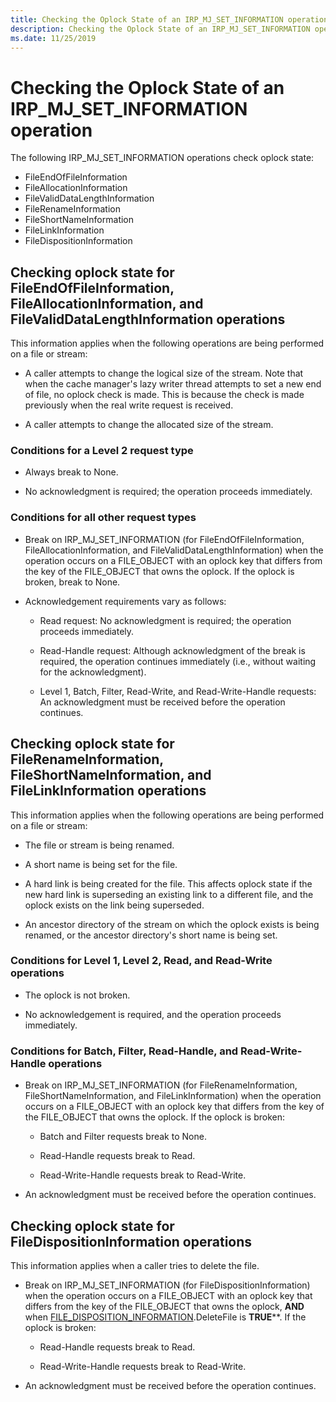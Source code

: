 ```yaml
---
title: Checking the Oplock State of an IRP_MJ_SET_INFORMATION operation
description: Checking the Oplock State of an IRP_MJ_SET_INFORMATION operation
ms.date: 11/25/2019
---
```


# Checking the Oplock State of an IRP_MJ_SET_INFORMATION operation

The following IRP_MJ_SET_INFORMATION operations check oplock state:

- FileEndOfFileInformation
- FileAllocationInformation
- FileValidDataLengthInformation
- FileRenameInformation
- FileShortNameInformation
- FileLinkInformation
- FileDispositionInformation

## Checking oplock state for FileEndOfFileInformation, FileAllocationInformation, and FileValidDataLengthInformation operations

This information applies when the following operations are being performed on a file or stream:

- A caller attempts to change the logical size of the stream. Note that when the cache manager's lazy writer thread attempts to set a new end of file, no oplock check is made. This is because the check is made previously when the real write request is received.

- A caller attempts to change the allocated size of the stream.

### Conditions for a Level 2 request type

- Always break to None.

- No acknowledgment is required; the operation proceeds immediately.

### Conditions for all other request types

- Break on IRP_MJ_SET_INFORMATION (for FileEndOfFileInformation, FileAllocationInformation, and FileValidDataLengthInformation) when the operation occurs on a FILE_OBJECT with an oplock key that differs from the key of the FILE_OBJECT that owns the oplock. If the oplock is broken, break to None.

- Acknowledgement requirements vary as follows:

  - Read request: No acknowledgment is required; the operation proceeds immediately.

  - Read-Handle request: Although acknowledgment of the break is required, the operation continues immediately (i.e., without waiting for the acknowledgment).

  - Level 1, Batch, Filter, Read-Write, and Read-Write-Handle requests: An acknowledgment must be received before the operation continues.

## Checking oplock state for FileRenameInformation, FileShortNameInformation, and FileLinkInformation operations

This information applies when the following operations are being performed on a file or stream:

- The file or stream is being renamed.

- A short name is being set for the file.

- A hard link is being created for the file. This affects oplock state if the new hard link is superseding an existing link to a different file, and the oplock exists on the link being superseded.

- An ancestor directory of the stream on which the oplock exists is being renamed, or the ancestor directory's short name is being set.

### Conditions for Level 1, Level 2, Read, and Read-Write operations

- The oplock is not broken.

- No acknowledgement is required, and the operation proceeds immediately.

### Conditions for Batch, Filter, Read-Handle, and Read-Write-Handle operations

- Break on IRP_MJ_SET_INFORMATION (for FileRenameInformation, FileShortNameInformation, and FileLinkInformation) when the operation occurs on a FILE_OBJECT with an oplock key that differs from the key of the FILE_OBJECT that owns the oplock. If the oplock is broken:

  - Batch and Filter requests break to None.

  - Read-Handle requests break to Read.

  - Read-Write-Handle requests break to Read-Write.

- An acknowledgment must be received before the operation continues.
  
## Checking oplock state for FileDispositionInformation operations

This information applies when a caller tries to delete the file.

- Break on IRP_MJ_SET_INFORMATION (for FileDispositionInformation) when the operation occurs on a FILE_OBJECT with an oplock key that differs from the key of the FILE_OBJECT that owns the oplock, **AND** when [FILE_DISPOSITION_INFORMATION](/windows-hardware/drivers/ddi/ntddk/ns-ntddk-_file_disposition_information).DeleteFile is **TRUE****. If the oplock is broken:

  - Read-Handle requests break to Read.

  - Read-Write-Handle requests break to Read-Write.

- An acknowledgment must be received before the operation continues.
